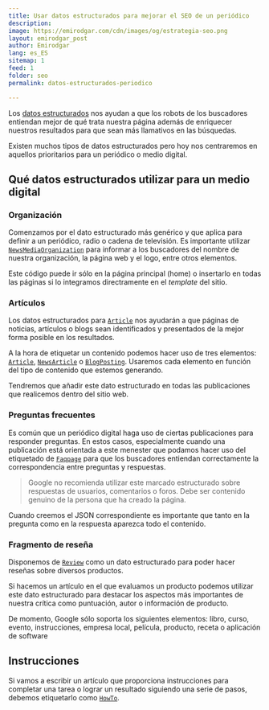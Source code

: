 ```yaml
---
title: Usar datos estructurados para mejorar el SEO de un periódico
description: 
image: https://emirodgar.com/cdn/images/og/estrategia-seo.png
layout: emirodgar_post
author: Emirodgar
lang: es_ES
sitemap: 1
feed: 1
folder: seo
permalink: datos-estructurados-periodico

--- 
```


Los [datos estructurados](https://emirodgar.com/datos-estructurados) nos ayudan a que los robots de los buscadores entiendan mejor de qué trata nuestra página además de enriquecer nuestros resultados para que sean más llamativos en las búsquedas.

Existen muchos tipos de datos estructurados pero hoy nos centraremos en aquellos prioritarios para un periódico o medio digital.

## Qué datos estructurados utilizar para un medio digital

### Organización

Comenzamos por el dato estructurado más genérico y que aplica para definir a un periódico, radio o cadena de televisión. Es importante utilizar [`NewsMediaOrganization`](https://schema.org/NewsMediaOrganization) para informar a los buscadores del nombre de nuestra organización, la página web y el logo, entre otros elementos.

Este código puede ir sólo en la página principal (home) o insertarlo en todas las páginas si lo integramos directramente en el *template* del sitio.

### Artículos

Los datos estructurados para [`Article`](https://developers.google.com/search/docs/advanced/structured-data/article) nos ayudarán a que páginas de noticias, artículos o blogs sean identificados y presentados de la mejor forma posible en los resultados.

A la hora de etiquetar un contenido podemos hacer uso de tres elementos: [`Article`](https://schema.org/Article), [`NewsArticle`](https://schema.org/NewsArticle) o [`BlogPosting`](https://schema.org/BlogPosting). Usaremos cada elemento en función del tipo de contenido que estemos generando.

Tendremos que añadir este dato estructurado en todas las publicaciones que realicemos dentro del sitio web.

### Preguntas frecuentes

Es común que un periódico digital haga uso de ciertas publicaciones para responder preguntas. En estos casos, especialmente cuando una publicación está orientada a este menester que podamos hacer uso del etiquetado de [`Faqpage`](https://developers.google.com/search/docs/advanced/structured-data/faqpage) para que los buscadores entiendan correctamente la correspondencia entre preguntas y respuestas.

> Google no recomienda utilizar este marcado estructurado sobre respuestas de usuarios, comentarios o foros. Debe ser contenido genuino de la persona que ha creado la página.

Cuando creemos el JSON correspondiente es importante que tanto en la pregunta como en la respuesta aparezca todo el contenido. 

### Fragmento de reseña

Disponemos de [`Review`](https://developers.google.com/search/docs/advanced/structured-data/review-snippet) como un dato estructurado para poder hacer reseñas sobre diversos productos.

Si hacemos un artículo en el que evaluamos un producto podemos utilizar este dato estructurado para destacar los aspectos más importantes de nuestra crítica como puntuación, autor o información de producto.

De momento, Google sólo soporta los siguientes elementos: libro, curso, evento, instrucciones, empresa local, película, producto, receta o aplicación de software

## Instrucciones

Si vamos a escribir un artículo que proporciona instrucciones para completar una tarea o lograr un resultado siguiendo una serie de pasos, debemos etiquetarlo como [`HowTo`](https://developers.google.com/search/docs/advanced/structured-data/how-to).

<!--stackedit_data:
eyJoaXN0b3J5IjpbNTM0MDY2NjYsLTE0MjAyNDQ5MzksNjY1Nz
kxODUzLDE4NDk5NzMzMTQsLTE3NzIyMTg1MjddfQ==
-->